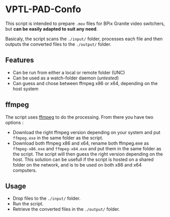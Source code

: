 # VPTL-PAD-Confo

This script is intended to prepare `.mov` files for BPix Granite video switchers, but **can be easily adapted to suit any need**.

Basicaly, the script scans the `./input/` folder, processes each file and then outputs the converted files to the `./output/` folder.


## Features

* Can be run from either a local or remote folder (UNC)
* Can be used as a watch-folder daemon (*untested*)
* Can guess and chose between ffmpeg x86 or x64, depending on the host system

## ffmpeg

The script uses [ffmpeg](https://www.ffmpeg.org/download.html#build-windows) to do the processing. From there you have two options :

* Download the right ffmpeg version depending on your system and put `ffmpeg.exe` in the same folder as the script.
* Download both ffmpeg x86 and x64, rename both ffmpeg.exe as `ffmpeg-x86.exe` and `ffmpeg-x64.exe` and put them in the same folder as the script. The script will then guess the right version depending on the host. This solution can be usefull if the script is hosted on a shared folder on the network, and is to be used on both x86 and x64 computers.

## Usage

* Drop files to the `./input/` folder.
* Run the script.
* Retrieve the converted files in the `./output/` folder.
